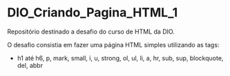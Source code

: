 # DIO_Criando_Pagina_HTML_1
Repositório destinado a desafio do curso de HTML da DIO.

O desafio consistia em fazer uma página HTML simples utilizando as tags:
- h1 até h6, p, mark, small, i, u, strong, ol, ul, li, a, hr, sub, sup, blockquote, del, abbr
